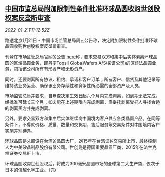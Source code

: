 <!--1642764662000-->
[中国市监总局附加限制性条件批准环球晶圆收购世创股权案反垄断审查](https://cn.reuters.com/article/china-samr-globalwafers-siltronic-0121-idCNKBS2JV0ZW)
------

<div><i>2022-01-21T11:12:52Z</i></div><p>路透北京1月21日 - 中国市场监管总局周五公告称，决定附加限制性条件批准环球晶圆收购世创股权案反垄断审查。</p><p>刊登在市场监管总局官网的公告 <a href="https://www.samr.gov.cn/fldj/tzgg/ftjpz/202201/t20220121_339322.html">here</a>称，要求交易双方和集中后实体剥离环球晶圆的区熔晶圆业务，即丹麦Topsil GlobalWafers A/S(拓谱公司)的区熔法晶圆业务，包括该公司所有有形资产和无形资产。</p><p>同时，还要剥离所有协议、租约、承诺和客户订单；所有客户、信贷及其他记录等维持该业务运营、确保该业务存续性和竞争性所必需的全部资产及人员。</p><p>市场监管总局并要求，自审查决定生效日起六个月内完成剥离，如到期无法完成，经批准可延长三个月；如未能在上述期限内完成剥离，应委托剥离受托人寻找合适的剥离买方并完成剥离。</p><p>另外，要求交易双方和集中后实体继续向中国境内客户供应各类晶圆产品。在同等条件下，不得就价格、质量、数量和交货期、售后服务等交易条件对中国境内客户实施差别待遇。</p><p>环球晶圆是总部设在台湾的晶圆大厂，2015年在台湾证券交易所上市，最终控制人为中美矽晶制品股份有限公司。世创则是德国重要晶圆厂商，2015年在法兰克福证券交易所上市。</p><p>环球晶圆收购世创股权后，将成为300毫米晶圆市场的全球第二大生产商，仅次于日本的信越化学工业。（完）</p>
